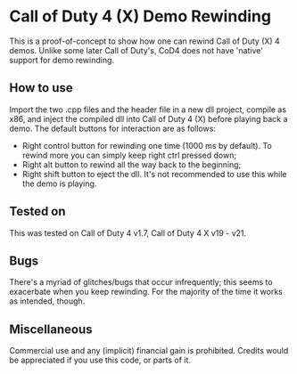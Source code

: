 # Call of Duty 4 (X) Demo Rewinding
This is a proof-of-concept to show how one can rewind Call of Duty (X) 4 demos. Unlike some later Call of Duty's, CoD4 does not have 'native' support for demo rewinding.
## How to use
Import the two .cpp files and the header file in a new dll project, compile as x86, and inject the compiled dll into Call of Duty 4 (X) before playing back a demo. The default buttons for interaction are as follows:
- Right control button for rewinding one time (1000 ms by default). To rewind more you can simply keep right ctrl pressed down;
- Right alt button to rewind all the way back to the beginning;
- Right shift button to eject the dll. It's not recommended to use this while the demo is playing.
## Tested on
This was tested on Call of Duty 4 v1.7, Call of Duty 4 X v19 - v21.
## Bugs
There's a myriad of glitches/bugs that occur infrequently; this seems to exacerbate when you keep rewinding. For the majority of the time it works as intended, though.
## Miscellaneous
Commercial use and any (implicit) financial gain is prohibited. Credits would be appreciated if you use this code, or parts of it.
